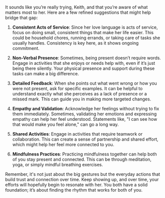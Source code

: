 It sounds like you’re really trying, Keith, and that you’re aware of what matters most to her. Here are a few refined suggestions that might help bridge that gap:

1. **Consistent Acts of Service**: Since her love language is acts of service, focus on doing small, consistent things that make her life easier. This could be household chores, running errands, or taking care of tasks she usually handles. Consistency is key here, as it shows ongoing commitment.

2. **Non-Verbal Presence**: Sometimes, being present doesn’t require words. Engage in activities that she enjoys or needs help with, even if it’s just being there silently. Your physical presence and support during these tasks can make a big difference.

3. **Detailed Feedback**: When she points out what went wrong or how you were not present, ask for specific examples. It can be helpful to understand exactly what she perceives as a lack of presence or a missed mark. This can guide you in making more targeted changes.

4. **Empathy and Validation**: Acknowledge her feelings without trying to fix them immediately. Sometimes, validating her emotions and expressing empathy can help her feel understood. Statements like, "I can see how that would make you feel alone," can go a long way.

5. **Shared Activities**: Engage in activities that require teamwork or collaboration. This can create a sense of partnership and shared effort, which might help her feel more connected to you.

6. **Mindfulness Practices**: Practicing mindfulness together can help both of you stay present and connected. This can be through meditation, yoga, or simply mindful breathing exercises.

Remember, it's not just about the big gestures but the everyday actions that build trust and connection over time. Keep showing up, and over time, your efforts will hopefully begin to resonate with her. You both have a solid foundation; it’s about finding the rhythm that works for both of you.
